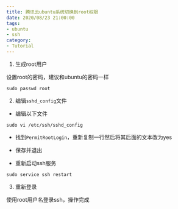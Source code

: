 ```yaml
---
title: 腾讯云ubuntu系统切换到root权限
date: 2020/08/23 21:00:00
tags: 
- ubuntu
- ssh
category: 
- Tutorial
---
```


1. 生成root用户

设置root的密码，建议和ubuntu的密码一样

```shell script
sudo passwd root
```
<!-- more -->
2. 编辑`sshd_config`文件

- 编辑以下文件

```shell script
sudo vi /etc/ssh/sshd_config
```

- 找到`PermitRootLogin`，重新复制一行然后将其后面的文本改为yes

- 保存并退出

- 重新启动ssh服务

```shell script
sudo service ssh restart
```

3. 重新登录

使用root用户名登录ssh，操作完成